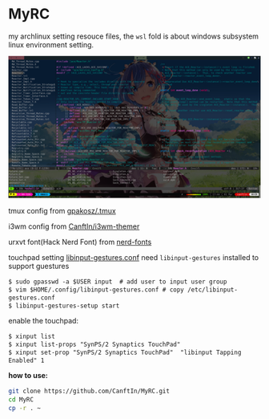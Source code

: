 # MyRC
my archlinux setting resouce files, the `wsl` fold is about windows subsystem linux environment setting.

![screenshot](./screenshots/screenshot.png)

tmux config from [gpakosz/.tmux](https://github.com/gpakosz/.tmux)

i3wm config from [CanftIn/i3wm-themer](https://github.com/CanftIn/i3wm-themer)

urxvt font(Hack Nerd Font) from [nerd-fonts](https://github.com/ryanoasis/nerd-fonts)

touchpad setting [libinput-gestures.conf](.config/libinput-gestures.conf)
need `libinput-gestures` installed to support guestures
```
$ sudo gpasswd -a $USER input  # add user to input user group
$ vim $HOME/.config/libinput-gestures.conf # copy /etc/libinput-gestures.conf
$ libinput-gestures-setup start
```
enable the touchpad:
```
$ xinput list
$ xinput list-props "SynPS/2 Synaptics TouchPad" 
$ xinput set-prop "SynPS/2 Synaptics TouchPad"  "libinput Tapping Enabled" 1
```

**how to use:**
```bash
git clone https://github.com/CanftIn/MyRC.git
cd MyRC
cp -r . ~
```
